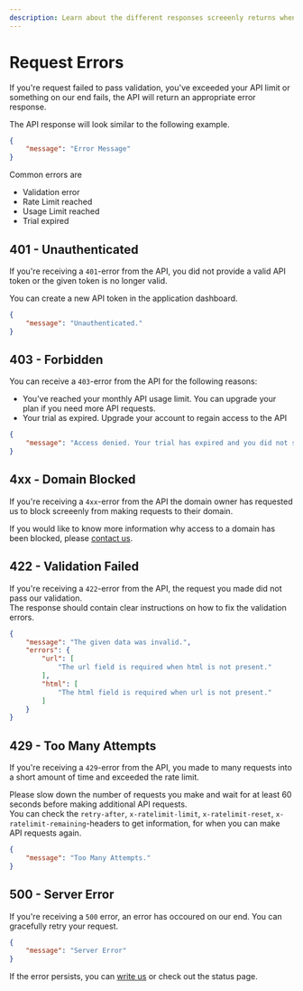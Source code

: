 ```yaml
---
description: Learn about the different responses screeenly returns when an error occurs.
---
```


# Request Errors

If you're request failed to pass validation, you've exceeded your API limit or something on our end fails, the API will return an appropriate error response.

The API response will look similar to the following example.

```json
{
    "message": "Error Message"
}
```

Common errors are

* Validation error
* Rate Limit reached
* Usage Limit reached
* Trial expired

## 401 - Unauthenticated

If you're receiving a `401`-error from the API, you did not provide a valid API token or the given token is no longer valid.

You can create a new API token in the application dashboard.

```json
{
    "message": "Unauthenticated."
}
```

## 403 - Forbidden

You can receive a `403`-error from the API for the following reasons:

* You've reached your monthly API usage limit. You can upgrade your plan if you need more API requests.
* Your trial as expired. Upgrade your account to regain access to the API

```json
{
    "message": "Access denied. Your trial has expired and you did not subscribe to a plan. Subscribe to a plan here: https://3.screeenly.com/billing/subscriptions."
}
```

## 4xx - Domain Blocked

If you're receiving a `4xx`-error from the API the domain owner has requested us to block screeenly from making requests to their domain.

If you would like to know more information why access to a domain has been blocked, please [contact us](mailto:support@screeenly.com).


## 422 - Validation Failed

If you're receiving a `422`-error from the API, the request you made did not pass our validation.   
The response should contain clear instructions on how to fix the validation errors.

```json
{
    "message": "The given data was invalid.",
    "errors": {
        "url": [
            "The url field is required when html is not present."
        ],
        "html": [
            "The html field is required when url is not present."
        ]
    }
}
```

## 429 - Too Many Attempts

If you're receiving a `429`-error from the API, you made to many requests into a short amount of time and exceeded the rate limit.

Please slow down the number of requests you make and wait for at least 60 seconds before making additional API requests.   
You can check the `retry-after`, `x-ratelimit-limit`, `x-ratelimit-reset`, `x-ratelimit-remaining`-headers to get information, for when you can make API requests again.

```json
{
    "message": "Too Many Attempts."
}
```

## 500 - Server Error

If you're receiving a `500` error, an error has occoured on our end. You can gracefully retry your request.

```json
{
    "message": "Server Error"
}
```

If the error persists,  you can [write us](mailto:support@screeenly.com) or check out the status page.

